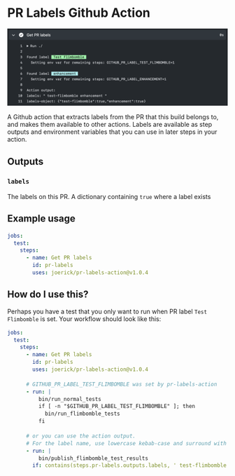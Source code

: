 # PR Labels Github Action

![Screenshot](screenshot.png)

A Github action that extracts labels from the PR that this build belongs to, and makes them available to other actions. Labels are available as step outputs and environment variables that you can use in later steps in your action.

## Outputs

### `labels`

The labels on this PR. A dictionary containing `true` where a label exists

## Example usage

```yaml
jobs:
  test:
    steps:
      - name: Get PR labels
        id: pr-labels
        uses: joerick/pr-labels-action@v1.0.4
```

## How do I use this?

Perhaps you have a test that you only want to run when PR label `Test Flimbomble` is set. Your workflow should look like this:

```yaml
jobs:
  test:
    steps:
      - name: Get PR labels
        id: pr-labels
        uses: joerick/pr-labels-action@v1.0.4

      # GITHUB_PR_LABEL_TEST_FLIMBOMBLE was set by pr-labels-action
      - run: |
          bin/run_normal_tests
          if [ -n "$GITHUB_PR_LABEL_TEST_FLIMBOMBLE" ]; then
            bin/run_flimbomble_tests
          fi

      # or you can use the action output.
      # For the label name, use lowercase kebab-case and surround with spaces
      - run: |
          bin/publish_flimbomble_test_results
        if: contains(steps.pr-labels.outputs.labels, ' test-flimbomble ')
```
